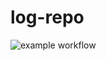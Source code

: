 # log-repo

![example workflow](https://github.com/wallafi01/logs-repo/actions/workflows/main.yml/badge.svg)
